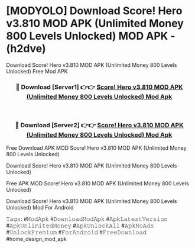 # [MODYOLO] Download Score! Hero v3.810 MOD APK (Unlimited Money 800 Levels Unlocked) MOD APK - (h2dve)
Download Score! Hero v3.810 MOD APK (Unlimited Money 800 Levels Unlocked) Free Mod APK

<div align="center">
<h3>🔴 Download [Server1] 👉👉 <a href="https://apk-comot.site?title=Score!_Hero_v3.810_MOD_APK_(Unlimited_Money_800_Levels_Unlocked)">Score! Hero v3.810 MOD APK (Unlimited Money 800 Levels Unlocked) Mod Apk</a></h3><br>

<h3>🔴 Download [Server2] 👉👉 <a href="https://apk-comot.site?title=Score!_Hero_v3.810_MOD_APK_(Unlimited_Money_800_Levels_Unlocked)">Score! Hero v3.810 MOD APK (Unlimited Money 800 Levels Unlocked) Mod Apk</a></h3>
</div>


Free Download APK MOD Score! Hero v3.810 MOD APK (Unlimited Money 800 Levels Unlocked)

Download Score! Hero v3.810 MOD APK (Unlimited Money 800 Levels Unlocked) 

Free APK MOD Score! Hero v3.810 MOD APK (Unlimited Money 800 Levels Unlocked) 

Download Score! Hero v3.810 MOD APK (Unlimited Money 800 Levels Unlocked) Mod For Android

𝚃𝚊𝚐𝚜: #𝙼𝚘𝚍𝙰𝚙𝚔 #𝙳𝚘𝚠𝚗𝚕𝚘𝚊𝚍𝙼𝚘𝚍𝙰𝚙𝚔 #𝙰𝚙𝚔𝙻𝚊𝚝𝚎𝚜𝚝𝚅𝚎𝚛𝚜𝚒𝚘𝚗 #𝙰𝚙𝚔𝚄𝚗𝚕𝚒𝚖𝚒𝚝𝚎𝚍𝙼𝚘𝚗𝚎𝚢 #𝙰𝚙𝚔𝚄𝚗𝚕𝚘𝚌𝚔𝙰𝚕𝚕 #𝙰𝚙𝚔𝙽𝚘𝙰𝚍𝚜 #𝚄𝚗𝚕𝚘𝚌𝚔𝙿𝚛𝚎𝚖𝚒𝚞𝚖 #𝙵𝚘𝚛𝙰𝚗𝚍𝚛𝚘𝚒𝚍 #𝙵𝚛𝚎𝚎𝙳𝚘𝚠𝚗𝚕𝚘𝚊𝚍 #home_design_mod_apk
